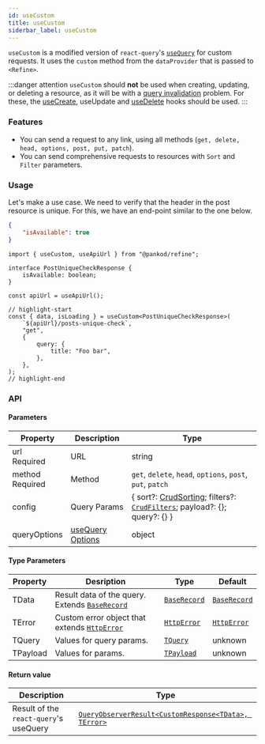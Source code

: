 ```yaml
---
id: useCustom
title: useCustom
siderbar_label: useCustom
---
```


`useCustom` is a modified version of `react-query`'s [`useQuery`](https://react-query.tanstack.com/reference/useQuery) for custom requests. It uses the `custom` method from the `dataProvider` that is passed to `<Refine>`.

:::danger attention
`useCustom` should **not** be used when creating, updating, or deleting a resource, as it will be with a [query invalidation](https://react-query.tanstack.com/guides/query-invalidation) problem. For these, the [useCreate](useCreate.md), useUpdate and [useDelete](useDelete.md) hooks should be used.
:::

### Features

-   You can send a request to any link, using all methods (`get, delete, head, options, post, put, patch`).
-   You can send comprehensive requests to resources with `Sort` and `Filter` parameters.

### Usage

Let's make a use case. We need to verify that the header in the post resource is unique. For this, we have an end-point similar to the one below.

```json title="https://api.fake-rest.refine.dev/posts/unique-check?title=Foo bar"
{
    "isAvailable": true
}
```

```tsx
import { useCustom, useApiUrl } from "@pankod/refine";

interface PostUniqueCheckResponse {
    isAvailable: boolean;
}

const apiUrl = useApiUrl();

// highlight-start
const { data, isLoading } = useCustom<PostUniqueCheckResponse>(
    `${apiUrl}/posts-unique-check`,
    "get",
    {
        query: {
            title: "Foo bar",
        },
    },
);
// highlight-end
```

### API

#### Parameters

| Property                                        | Description                                                             | Type                                                                                                                                |
| ----------------------------------------------- | ----------------------------------------------------------------------- | ----------------------------------------------------------------------------------------------------------------------------------- |
| url <div className="required">Required</div>    | URL                                                                     | string                                                                                                                              |
| method <div className="required">Required</div> | Method                                                                  | ``get``, ``delete``, ``head``, ``options``, ``post``, ``put``, ``patch``                                                            |
| config                                          | Query Params                                                            | { sort?: [CrudSorting](../../interfaces.md#crudsorting); filters?: [`CrudFilters`](../../interfaces.md#crudfilters); payload?: {}; query?: {} } |
| queryOptions                                    | [useQuery Options](https://react-query.tanstack.com/reference/useQuery) | object                                                                                                                              |

#### Type Parameters

| Property | Desription                                                                 | Type                                     | Default                                  |
| -------- | -------------------------------------------------------------------------- | ---------------------------------------- | ---------------------------------------- |
| TData    | Result data of the query. Extends [`BaseRecord`](../../interfaces.md#baserecord) | [`BaseRecord`](../../interfaces.md#baserecord) | [`BaseRecord`](../../interfaces.md#baserecord) |
| TError   | Custom error object that extends [`HttpError`](../../interfaces.md#httperror)    | [`HttpError`](../../interfaces.md#httperror)   | [`HttpError`](../../interfaces.md#httperror)   |
| TQuery   | Values for query params.                                                   | [`TQuery`](#)                            | unknown                                  |
| TPayload | Values for params.                                                         | [`TPayload`](#)                          | unknown                                  |

#### Return value

| Description                            | Type                                                                                                        |
| -------------------------------------- | ----------------------------------------------------------------------------------------------------------- |
| Result of the `react-query`'s useQuery | [`QueryObserverResult<CustomResponse<TData>, TError>`](https://react-query.tanstack.com/reference/useQuery) |
